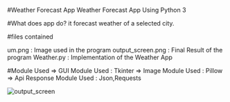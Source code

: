 #Weather Forecast App
Weather Forecast App Using Python 3

#What does app do?
it forecast weather of a selected city.

#files contained

um.png : Image used in the program
output_screen.png : Final Result of the program
Weather.py : Implementation of the Weather App

#Module Used
=> GUI Module Used : Tkinter
=> Image Module Used : Pillow
=> Api Response Module Used : Json,Requests




![output_screen](https://user-images.githubusercontent.com/21184532/111065541-686af680-84cb-11eb-94ad-37cb88cd9483.PNG)


